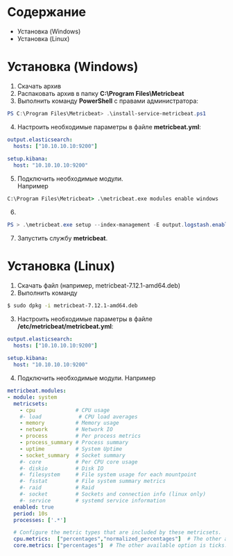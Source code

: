 # Содержание
* Установка (Windows)
* Установка (Linux)
# Установка (Windows)
1. Скачать архив
2. Распаковать архив в папку **C:\Program Files\Metricbeat**
3. Выполнить команду **PowerShell** с правами администратора:
```powershell
PS C:\Program Files\Metricbeat> .\install-service-metricbeat.ps1
```
4. Настроить необходимые параметры в файле **metricbeat.yml**:
```yml
output.elasticsearch:
  hosts: ["10.10.10.10:9200"]
  
setup.kibana:
  host: "10.10.10.10:9200"
```
5. Подключить необходимые модули.  
Например
```cmd
C:\Program Files\Metricbeat> .\metricbeat.exe modules enable windows
```
6.
```powershell
PS > .\metricbeat.exe setup --index-management -E output.logstash.enabled=false -E 'output.elasticsearch.hosts=["localhost:9200"]'
```
7. Запустить службу **metricbeat**.
# Установка (Linux)
1. Скачать файл (например, metricbeat-7.12.1-amd64.deb)
2. Выполнить команду
```bash
$ sudo dpkg -i metricbeat-7.12.1-amd64.deb
```
3. Настроить необходимые параметры в файле **/etc/metricbeat/metricbeat.yml**:
```yml
output.elasticsearch:
  hosts: ["10.10.10.10:9200"]
  
setup.kibana:
  host: "10.10.10.10:9200"
```
4. Подключить необходимые модули.
Например
```yml
metricbeat.modules:
- module: system
  metricsets:
    - cpu             # CPU usage
    #- load            # CPU load averages
    - memory          # Memory usage
    - network         # Network IO
    - process         # Per process metrics
    - process_summary # Process summary
    - uptime          # System Uptime
    - socket_summary  # Socket summary
    #- core           # Per CPU core usage
    #- diskio         # Disk IO
    #- filesystem     # File system usage for each mountpoint
    #- fsstat         # File system summary metrics
    #- raid           # Raid
    #- socket         # Sockets and connection info (linux only)
    #- service        # systemd service information
  enabled: true
  period: 10s
  processes: ['.*']

  # Configure the metric types that are included by these metricsets.
  cpu.metrics:  ["percentages","normalized_percentages"]  # The other available option is ticks.
  core.metrics: ["percentages"]  # The other available option is ticks.
```
